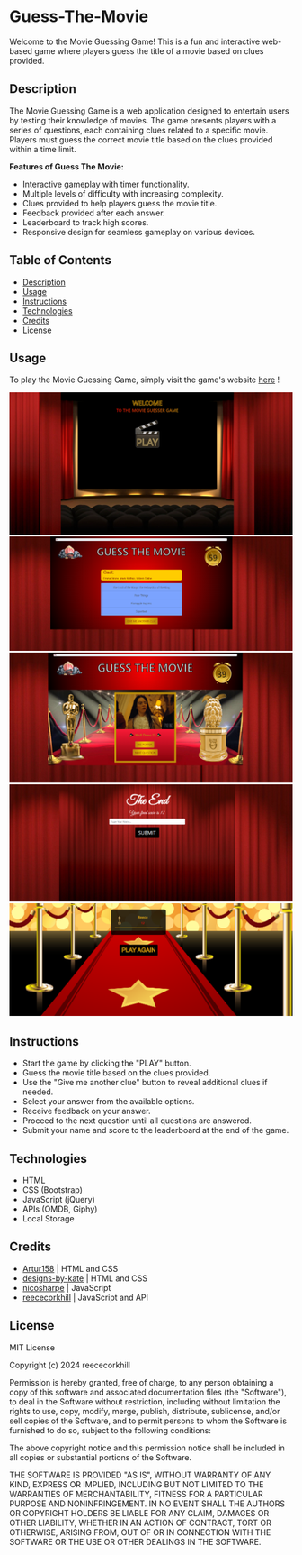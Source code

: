 # Guess-The-Movie
Welcome to the Movie Guessing Game! This is a fun and interactive web-based game where players guess the title of a movie based on clues provided.

## Description

The Movie Guessing Game is a web application designed to entertain users by testing their knowledge of movies. The game presents players with a series of questions, each containing clues related to a specific movie. Players must guess the correct movie title based on the clues provided within a time limit.

**Features of Guess The Movie:**

- Interactive gameplay with timer functionality.
- Multiple levels of difficulty with increasing complexity.
- Clues provided to help players guess the movie title.
- Feedback provided after each answer.
- Leaderboard to track high scores.
- Responsive design for seamless gameplay on various devices.

## Table of Contents

- [Description](#description)
- [Usage](#usage)
- [Instructions](#instructions)
- [Technologies](#technologies)
- [Credits](#credits)
- [License](#license)


## Usage

To play the Movie Guessing Game, simply visit the game's website <a href="https://reececorkhill.github.io/Guess-The-Movie/"> here</a> !

![Screenshot of Guess The Movie Game start screen.](assets/images/Guess-The-Movie-Start.png)
![Screenshot of Guess The Movie Game game screen.](assets/images/Guess-The-Movie-Game.png)
![Screenshot of Guess The Movie Game image screen.](assets/images/Guess-The-Movie-Image.png)
![Screenshot of Guess The Movie Game end screen.](assets/images/Guess-The-Movie-End.png)
![Screenshot of Guess The Movie Game leaderboard screen.](assets/images/Guess-The-Movie-Leaderboard.png)

## Instructions

- Start the game by clicking the "PLAY" button.
- Guess the movie title based on the clues provided.
- Use the "Give me another clue" button to reveal additional clues if needed.
- Select your answer from the available options.
- Receive feedback on your answer.
- Proceed to the next question until all questions are answered.
- Submit your name and score to the leaderboard at the end of the game.

## Technologies

- HTML
- CSS (Bootstrap)
- JavaScript (jQuery)
- APIs (OMDB, Giphy)
- Local Storage

## Credits

- <a href="https://github.com/Artur158">Artur158</a> | HTML and CSS
- <a href="https://github.com/designs-by-kate">designs-by-kate</a> | HTML and CSS
- <a href="https://github.com/nicosharpe">nicosharpe</a> | JavaScript
- <a href="https://github.com/reececorkhill">reececorkhill</a> | JavaScript and API

## License

MIT License

Copyright (c) 2024 reececorkhill

Permission is hereby granted, free of charge, to any person obtaining a copy of this software and associated documentation files (the "Software"), to deal in the Software without restriction, including without limitation the rights to use, copy, modify, merge, publish, distribute, sublicense, and/or sell copies of the Software, and to permit persons to whom the Software is furnished to do so, subject to the following conditions:

The above copyright notice and this permission notice shall be included in all copies or substantial portions of the Software.

THE SOFTWARE IS PROVIDED "AS IS", WITHOUT WARRANTY OF ANY KIND, EXPRESS OR IMPLIED, INCLUDING BUT NOT LIMITED TO THE WARRANTIES OF MERCHANTABILITY, FITNESS FOR A PARTICULAR PURPOSE AND NONINFRINGEMENT. IN NO EVENT SHALL THE AUTHORS OR COPYRIGHT HOLDERS BE LIABLE FOR ANY CLAIM, DAMAGES OR OTHER LIABILITY, WHETHER IN AN ACTION OF CONTRACT, TORT OR OTHERWISE, ARISING FROM, OUT OF OR IN CONNECTION WITH THE SOFTWARE OR THE USE OR OTHER DEALINGS IN THE SOFTWARE.
